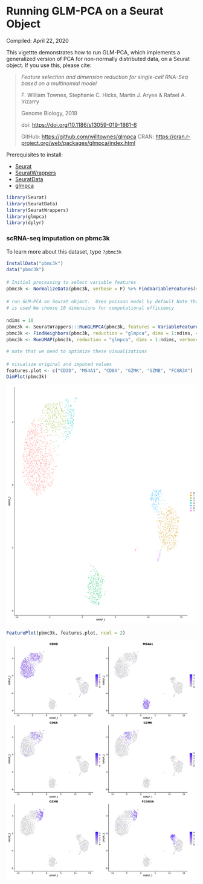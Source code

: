 Running GLM-PCA on a Seurat Object
================
Compiled: April 22, 2020

This vigettte demonstrates how to run GLM-PCA, which implements a generalized version of PCA for non-normally distributed data, on a Seurat object. If you use this, please cite:

> *Feature selection and dimension reduction for single-cell RNA-Seq based on a multinomial model*
>
> F. William Townes, Stephanie C. Hicks, Martin J. Aryee & Rafael A. Irizarry
>
> Genome Biology, 2019
>
> doi: <https://doi.org/10.1186/s13059-019-1861-6>
>
> GitHub: <https://github.com/willtownes/glmpca> CRAN: <https://cran.r-project.org/web/packages/glmpca/index.html>

Prerequisites to install:

-   [Seurat](https://satijalab.org/seurat/install)
-   [SeuratWrappers](https://github.com/satijalab/seurat-wrappers)
-   [SeuratData](https://github.com/satijalab/seurat-data)
-   [glmpca](https://github.com/willtownes/glmpca)

``` r
library(Seurat)
library(SeuratData)
library(SeuratWrappers)
library(glmpca)
library(dplyr)
```

### scRNA-seq imputation on pbmc3k

To learn more about this dataset, type `?pbmc3k`

``` r
InstallData("pbmc3k")
data("pbmc3k")

# Initial processing to select variable features
pbmc3k <- NormalizeData(pbmc3k, verbose = F) %>% FindVariableFeatures(verbose = F)

# run GLM-PCA on Seurat object.  Uses poisson model by default Note that data in the counts slot
# is used We choose 10 dimensions for computational efficiency

ndims = 10
pbmc3k <- SeuratWrappers:::RunGLMPCA(pbmc3k, features = VariableFeatures(pbmc3k), L = ndims)
pbmc3k <- FindNeighbors(pbmc3k, reduction = "glmpca", dims = 1:ndims, verbose = FALSE) %>% FindClusters(verbose = F)
pbmc3k <- RunUMAP(pbmc3k, reduction = "glmpca", dims = 1:ndims, verbose = FALSE)
```

<!-- out.height = 8, fig.height = 20, fig.width = 16 -->
``` r
# note that we need to optimize these visualizations

# visualize original and imputed values
features.plot <- c("CD3D", "MS4A1", "CD8A", "GZMK", "GZMB", "FCGR3A")
DimPlot(pbmc3k)
```

![](glmpca_files/figure-markdown_github/explore-1.png)

``` r
FeaturePlot(pbmc3k, features.plot, ncol = 2)
```

![](glmpca_files/figure-markdown_github/explore-2.png)
